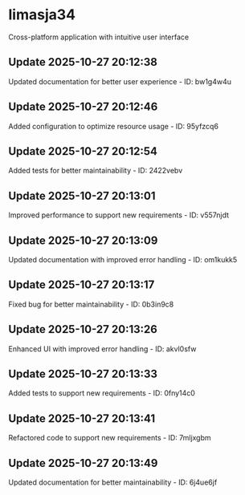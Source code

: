 # limasja34
Cross-platform application with intuitive user interface

## Update 2025-10-27 20:12:38
Updated documentation for better user experience - ID: bw1g4w4u


## Update 2025-10-27 20:12:46
Added configuration to optimize resource usage - ID: 95yfzcq6


## Update 2025-10-27 20:12:54
Added tests for better maintainability - ID: 2422vebv


## Update 2025-10-27 20:13:01
Improved performance to support new requirements - ID: v557njdt


## Update 2025-10-27 20:13:09
Updated documentation with improved error handling - ID: om1kukk5


## Update 2025-10-27 20:13:17
Fixed bug for better maintainability - ID: 0b3in9c8


## Update 2025-10-27 20:13:26
Enhanced UI with improved error handling - ID: akvl0sfw


## Update 2025-10-27 20:13:33
Added tests to support new requirements - ID: 0fny14c0


## Update 2025-10-27 20:13:41
Refactored code to support new requirements - ID: 7mljxgbm


## Update 2025-10-27 20:13:49
Updated documentation for better maintainability - ID: 6j4ue6jf

